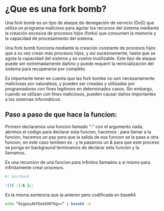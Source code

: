# ¿Que es una fork bomb?

Una fork bomb es un tipo de ataque de denegación de servicio (DoS) que utiliza un programa malicioso para agotar los recursos del sistema mediante la creación excesiva de procesos hijos (forks) que consumen la memoria y la capacidad de procesamiento del sistema.

Una fork bomb funciona mediante la creación constante de procesos hijos que a su vez crean más procesos hijos, y así sucesivamente, hasta que se agota la capacidad del sistema y se vuelve inutilizable. Este tipo de ataque puede ser extremadamente dañino y puede requerir la reinicialización del sistema para recuperarse por completo.

Es importante tener en cuenta que las fork bombs no son necesariamente maliciosas por naturaleza, y pueden ser creadas y utilizadas por programadores con fines legítimos en determinados casos. Sin embargo, cuando se utilizan con fines maliciosos, pueden causar daños importantes a los sistemas informáticos.

## Paso a paso de que hace la funcion:

Primero declaramos una funcion llamado ":" con el argumento nada, abrimos el codigo para declarar esta funcion, hacemos : para llamar a la funcion, hacemos un pay para que la salida de esa funcion se la pase a otra funcion, en este caso tambien es : y le pasamos un & para que este proceso se ponga en backgraund terminamos de declarar esta funcion y la llamamos.

Es una recurcion de una funcion para infinitos llamados a si mismo para infinitamente crear procesos.

```bash
#! bin/bash

:(){ :|:& };:
```
Es la misma sentencia que la anterior pero codificada en base64

```bash
echo “OigpeyA6fDomIH07Og==” | base64 -d
```
